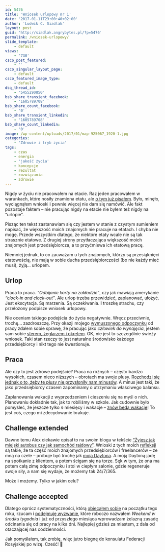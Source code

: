 ```yaml
---
id: 5476
title: 'Wniosek urlopowy nr 1'
date: '2017-01-11T23:00:40+02:00'
author: 'Ludwik C. Siadlak'
layout: post
guid: 'http://siadlak.angrybytes.pl/?p=5476'
permalink: /wniosek-urlopowy/
slide_template:
    - default
views:
    - '730'
csco_post_featured:
    - ''
csco_singular_layout_page:
    - default
csco_featured_image_type:
    - default
dsq_thread_id:
    - '5455290850'
bsb_share_transient_facebook:
    - '1605789708'
bsb_share_count_facebook:
    - '0'
bsb_share_transient_linkedin:
    - '1605789708'
bsb_share_count_linkedin:
    - '0'
image: /wp-content/uploads/2017/01/map-925067_1920-1.jpg
categories:
    - 'Zdrowie i tryb życia'
tags:
    - czas
    - energia
    - 'jakość życia'
    - koncepcje
    - rezultat
    - rozwiązania
    - zdrowie
---
```


Nigdy w życiu nie pracowałem na etacie. Raz jeden pracowałem w warunkach, które nosiły znamiona etatu, ale [o tym już pisałem](http://personaldevelopment.pl/praca-w-korporacji-to-nie-dla-mnie/). Było, minęło, wyciągnąłem wnioski i pewnie więcej nie dam się namówić. Ale fakt pozostaje faktem – nie pracując nigdy na etacie nie byłem też nigdy na “urlopie”.

Pisząc ten tekst zastanawiam się czy jestem w stanie z czystym sumieniem napisać, że większość moich znajomych nie pracuje na etatach. I chyba nie mogę. Przede wszystkim dlatego, że niektóre etaty wcale nie są tak strasznie etatowe. Z drugiej strony przytłaczająca większość moich znajomych jest przedsiębiorcza, a to przyćmiewa ich etatową pracę.

Niemniej jednak, to co zauważam u tych znajomych, którzy są przesiąknięci etatowością, nie mają w sobie ducha przedsiębiorczości (bo nie każdy mieć musi), żyją… urlopem.

## Urlop

Praca to praca. *“Odbijanie karty na zakładzie”*, czy jak mawiają amerykanie *“clock-in and clock-out”*. Ale urlop trzeba przewidzieć, zaplanować, ułożyć. Jest ekscytacja. Są marzenia. Są oczekiwania. I troszkę strachu, czy przełożony podpisze wniosek urlopowy.

Nie oceniam takiego podejścia do życia negatywnie. Wręcz przeciwnie, trochę… zazdroszczę. Przy okazji mojego [wymuszonego odpoczynku](http://personaldevelopment.pl/sposob-na-lenistwo/) od pracy zdałem sobie sprawę, że pracując jako *człowiek do wynajęcia*, jestem sam sobie [sterem, żeglarzem i okrętem](http://literat.ug.edu.pl/amwiersz/0004.htm). OK, nie jest to szczególnie świeży wniosek. Taki stan rzeczy to jest naturalne środowisko każdego przedsiębiorcy i nikt tego nie kwestionuje.

## Praca

Ale czy to jest zdrowe podejście? Praca na różnych – często bardzo wysokich, czasem nieco niższych – obrotach ma swoje plusy. [Rozchodzi się jednak o to, żeby te plusy nie przysłoniły nam minusów](https://www.youtube.com/watch?v=3ZpQHi12Dk0). A minus jest taki, że jako przedsiębiorcy czasem zapominamy o utrzymaniu właściwego balansu.

Zaplanowania wakacji z wyprzedzeniem i cieszeniu się na myśl o nich. Planowaniu dokładnie tak, jak to robiliśmy w szkole. Jak cudownie było pomyśleć, że jeszcze tylko *n* miesięcy i wakacje – [znów będą wakacje](https://www.youtube.com/watch?v=9gnX1QgXK08)! To jest coś, czego mi zdecydowanie brakuje.

## Challenge extended

Dawno temu Alex ciekawie opisał to na swoim blogu w tekście [“Żyjesz jak miejski autobus czy jak samochód rajdowy”](http://alexba.eu/zyjesz-jak-miejski-autobus-czy-jak-samochod-rajdowy/). Wnioski z tych moich [refleksji](http://personaldevelopment.pl/refleksje/) są takie, że ta część moich znajomych przedsiębiorców i freelancerów – ze mną na czele – próbuje być trochę jak [moja Daytona](http://personaldevelopment.pl/dziewczyny-bloguja/). A moją Daytoną jadę na spotkanie z klientem, a potem ścigam się na torze. Sęk w tym, że ona ma potem całą zimę odpoczynku i stoi w ciepłym salonie, gdzie regeneruje swoje siły, a nam się wydaje, że możemy tak 24/7/365.

Może i możemy. Tylko w jakim celu?

## Challenge accepted

Dlatego oprócz systematyczności, którą [obiecałem sobie](http://personaldevelopment.pl/zegnajcie-2016/) na początku tego roku, rzucam i [podejmuję wyzwanie](https://youtu.be/BC2ZwdQjtCs?t=54s), które roboczo nazwałem *Weekend w środku tygodnia* i już od przyszłego miesiąca wprowadzam żelazną zasadę odcinania się od pracy na kilka dni. Najlepiej gdzieś za miastem, z dala od otaczającej nas codzienności.

Jak pomyślałem, tak zrobię, więc jutro biegnę do konsulatu Federacji Rosyjskiej po wizę. Cześć! 🙂